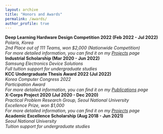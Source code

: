 ```yaml
---
layout: archive
title: "Honors and Awards"
permalink: /awards/
author_profile: true
---
```

**Deep Learning Hardware Design Competition 2022  (Feb 2022 - Jul 2022)**  
*Polaris, Korea*  
*2nd Place out of 111 Teams, won $2,000 (Nationwide Competition)*  
*For more detailed information, you can find it on my [Projects](https://sunho001215.github.io/projects/) page*  
**Industrial Scholarship  (Mar 2020 - Jun 2022)**  
*Samsung Electronics Device Solutions*  
*Full tuition support for undergraduate studies*  
**KCC Undergraduate Thesis Award 2022  (Jul 2022)**  
*Korea Computer Congress 2022*  
*Participation Award*  
*For more detailed information, you can find it on my [Publications](https://sunho001215.github.io/publications/) page*  
**X-Corps Project 2020  (Jul 2020 - Dec 2020)**  
*Practical Problem Research Group, Seoul National University*  
*Excellence Prize, won $1,000*  
*For more detailed information, you can find it on my [Projects](https://sunho001215.github.io/projects/) page*  
**Academic Excellence Scholarship  (Aug 2018 - Jun 2021)**  
*Seoul National University*  
*Tuition support for undergraduate studies*  
